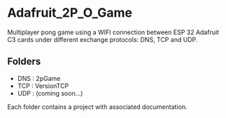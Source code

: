 # Adafruit_2P_O_Game

Multiplayer pong game using a WIFI connection between ESP 32 Adafruit C3 cards under different exchange protocols: DNS, TCP and UDP.  

## Folders
- DNS : 2pGame  
- TCP : VersionTCP  
- UDP : (coming soon...)  
  
Each folder contains a project with associated documentation.
